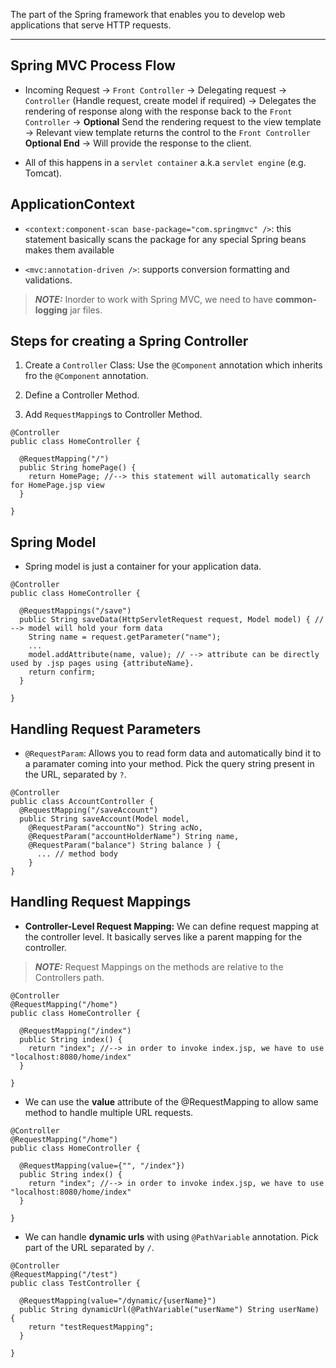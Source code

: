 
The part of the Spring framework that enables you to develop web applications that serve HTTP requests.

---
## Spring MVC Process Flow

- Incoming Request -> `Front Controller` -> Delegating request -> `Controller` (Handle request, create model if required) -> Delegates the rendering of response along with the response back to the `Front Controller` -> **Optional** Send the rendering request to the view template -> Relevant view template returns the control to the `Front Controller` **Optional End** -> Will provide the response to the client.

- All of this happens in a `servlet container` a.k.a `servlet engine` (e.g. Tomcat).

## ApplicationContext

- `<context:component-scan base-package="com.springmvc" />`: this statement basically scans the package for any special Spring beans makes them available

- `<mvc:annotation-driven />`: supports conversion formatting and validations.

> **_NOTE:_** Inorder to work with Spring MVC, we need to have **common-logging** jar files.

## Steps for creating a Spring Controller

1. Create a `Controller` Class: Use the `@Component` annotation which inherits fro the `@Component` annotation.

2. Define a Controller Method.
3. Add `RequestMapping`s to Controller Method.

```
@Controller
public class HomeController {

  @RequestMapping("/")
  public String homePage() {
    return HomePage; //--> this statement will automatically search for HomePage.jsp view
  }

}
```

## Spring Model

- Spring model is just a container for your application data.

```
@Controller
public class HomeController {

  @RequestMappings("/save")
  public String saveData(HttpServletRequest request, Model model) { // --> model will hold your form data
    String name = request.getParameter("name");
    ...
    model.addAttribute(name, value); // --> attribute can be directly used by .jsp pages using {attributeName}.
    return confirm;
  }

}
```

## Handling Request Parameters

- `@RequestParam`: Allows you to read form data and automatically bind it to a paramater coming into your method. Pick the query string present in the URL, separated by `?`.

```
@Controller
public class AccountController {
  @RequestMapping("/saveAccount")
  public String saveAccount(Model model,
    @RequestParam("accountNo") String acNo,
    @RequestParam("accountHolderName") String name,
    @RequestParam("balance") String balance ) {
      ... // method body
    }
}
```

## Handling Request Mappings

- **Controller-Level Request Mapping:** We can define request mapping at the controller level. It basically serves like a parent mapping for the controller.

> **_NOTE:_** Request Mappings on the methods are relative to the Controllers path.

```
@Controller
@RequestMapping("/home")
public class HomeController {

  @RequestMapping("/index")
  public String index() {
    return "index"; //--> in order to invoke index.jsp, we have to use "localhost:8080/home/index"
  }

}
```

- We can use the **value** attribute of the @RequestMapping to allow same method to handle multiple URL requests.

```
@Controller
@RequestMapping("/home")
public class HomeController {

  @RequestMapping(value={"", "/index"})
  public String index() {
    return "index"; //--> in order to invoke index.jsp, we have to use "localhost:8080/home/index"
  }

}
```

- We can handle **dynamic urls** with using `@PathVariable` annotation. Pick part of the URL separated by `/`.

```
@Controller
@RequestMapping("/test")
public class TestController {

  @RequestMapping(value="/dynamic/{userName}")
  public String dynamicUrl(@PathVariable("userName") String userName) {
    return "testRequestMapping";
  }

}
```
